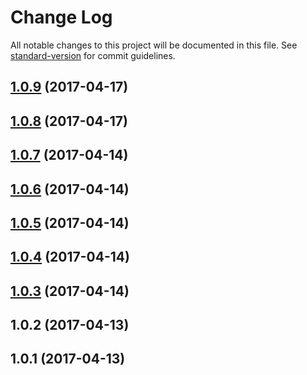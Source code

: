 # Change Log

All notable changes to this project will be documented in this file.
See [standard-version](https://github.com/conventional-changelog/standard-version) for commit guidelines.

<a name="1.0.9"></a>
## [1.0.9](https://github.com/dadviegas/melpack/compare/melpack-jasmine@1.0.8...melpack-jasmine@1.0.9) (2017-04-17)

<a name="1.0.8"></a>
## [1.0.8](https://github.com/dadviegas/melpack/compare/melpack-jasmine@1.0.7...melpack-jasmine@1.0.8) (2017-04-17)

<a name="1.0.7"></a>
## [1.0.7](https://github.com/dadviegas/melpack/compare/melpack-jasmine@1.0.6...melpack-jasmine@1.0.7) (2017-04-14)

<a name="1.0.6"></a>
## [1.0.6](https://github.com/dadviegas/melpack/compare/melpack-jasmine@1.0.3...melpack-jasmine@1.0.6) (2017-04-14)

<a name="1.0.5"></a>
## [1.0.5](https://github.com/dadviegas/melpack/compare/melpack-jasmine@1.0.3...melpack-jasmine@1.0.5) (2017-04-14)

<a name="1.0.4"></a>
## [1.0.4](https://github.com/dadviegas/melpack/compare/melpack-jasmine@1.0.3...melpack-jasmine@1.0.4) (2017-04-14)

<a name="1.0.3"></a>
## [1.0.3](https://github.com/dadviegas/melpack/compare/melpack-jasmine@1.0.2...melpack-jasmine@1.0.3) (2017-04-14)

<a name="1.0.2"></a>
## 1.0.2 (2017-04-13)

<a name="1.0.1"></a>
## 1.0.1 (2017-04-13)

